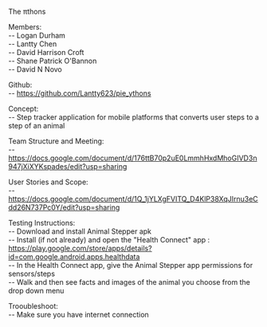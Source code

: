 The πthons

Members:\
-- Logan Durham \
-- Lantty Chen \
-- David Harrison Croft \
-- Shane Patrick O'Bannon \
-- David N Novo 

Github: \
-- https://github.com/Lantty623/pie_ythons

Concept: \
-- Step tracker application for mobile platforms that converts user steps to a step of an animal 

Team Structure and Meeting: \
-- https://docs.google.com/document/d/176ttB70p2uE0LmmhHxdMhoGIVD3n947jXiXYKspades/edit?usp=sharing

User Stories and Scope: \
-- https://docs.google.com/document/d/1Q_1jYLXgFVITQ_D4KlP38XqJIrnu3eCdd26N737Pc0Y/edit?usp=sharing 


Testing Instructions: \
-- Download and install Animal Stepper apk \
-- Install (if not already) and open the "Health Connect" app : https://play.google.com/store/apps/details?id=com.google.android.apps.healthdata \
-- In the Health Connect app, give the Animal Stepper app permissions for sensors/steps \
-- Walk and then see facts and images of the animal you choose from the drop down menu 

Trooubleshoot: \
-- Make sure you have internet connection 
